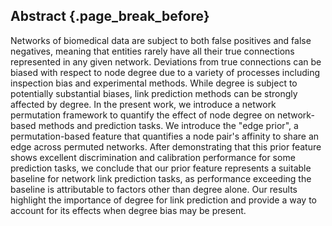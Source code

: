 ## Abstract {.page_break_before}

Networks of biomedical data are subject to both false positives and false negatives, meaning that entities rarely have all their true connections represented in any given network.
Deviations from true connections can be biased with respect to node degree due to a variety of processes including inspection bias and experimental methods.
While degree is subject to potentially substantial biases, link prediction methods can be strongly affected by degree.
In the present work, we introduce a network permutation framework to quantify the effect of node degree on network-based methods and prediction tasks.
We introduce the "edge prior", a permutation-based feature that quantifies a node pair's affinity to share an edge across permuted networks.
After demonstrating that this prior feature shows excellent discrimination and calibration performance for some prediction tasks, we conclude that our prior feature represents a suitable baseline for network link prediction tasks, as performance exceeding the baseline is attributable to factors other than degree alone.
Our results highlight the importance of degree for link prediction and provide a way to account for its effects when degree bias may be present.
